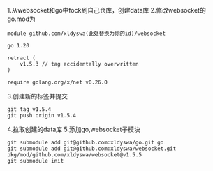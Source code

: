 1.从websocket和go中fock到自己仓库，创建data库
2.修改websocket的go.mod为 
```
module github.com/xldyswa(此处替换为你的id)/websocket

go 1.20

retract (
    v1.5.3 // tag accidentally overwritten
)

require golang.org/x/net v0.26.0
```
3.创建新的标签并提交
```
git tag v1.5.4
git push origin v1.5.4
```

4.拉取创建的data库
5.添加go,websocket子模块
```
git submodule add git@github.com:xldyswa/go.git go
git submodule add git@github.com:xldyswa/websocket.git pkg/mod/github.com/xldyswa/websocket@v1.5.5
git submodule init
```
